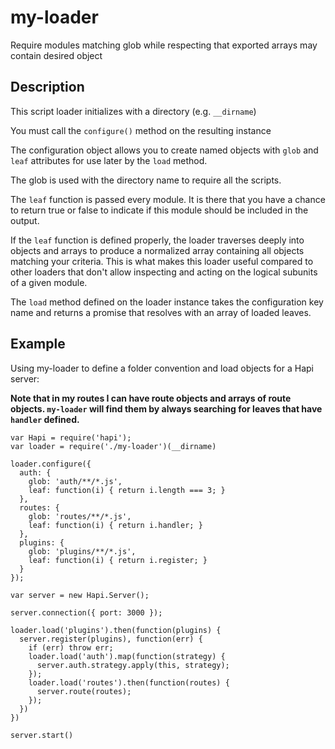 # my-loader

Require modules matching glob while respecting that exported arrays may contain desired object

## Description

This script loader initializes with a directory (e.g. `__dirname`)

You must call the `configure()` method on the resulting instance

The configuration object allows you to create named objects with `glob` and `leaf` attributes for use later by the `load` method.

The glob is used with the directory name to require
all the scripts.

The `leaf` function is passed every module.
It is there that you have a chance to return true or false
to indicate if this module should be included in the output.

If the `leaf` function is defined properly, the loader
traverses deeply into objects and arrays to produce a
normalized array containing all objects matching your
criteria. This is what makes this loader useful compared
to other loaders that don't allow inspecting and acting
on the logical subunits of a given module.

The `load` method defined on the loader instance takes the configuration key name and returns a promise that resolves with an array of loaded leaves.

## Example

Using my-loader to define a folder convention and load objects for a Hapi server:

**Note that in my routes I can have route objects and arrays of route objects. `my-loader` will find them by always searching for leaves that have `handler` defined.**

```
var Hapi = require('hapi');
var loader = require('./my-loader')(__dirname)

loader.configure({
  auth: {
    glob: 'auth/**/*.js',
    leaf: function(i) { return i.length === 3; }
  },
  routes: {
    glob: 'routes/**/*.js',
    leaf: function(i) { return i.handler; }
  },
  plugins: {
    glob: 'plugins/**/*.js',
    leaf: function(i) { return i.register; }
  }
});

var server = new Hapi.Server();

server.connection({ port: 3000 });

loader.load('plugins').then(function(plugins) {
  server.register(plugins), function(err) {
    if (err) throw err;
    loader.load('auth').map(function(strategy) {
      server.auth.strategy.apply(this, strategy);
    });
    loader.load('routes').then(function(routes) {
      server.route(routes);
    });
  })
})

server.start()
```
